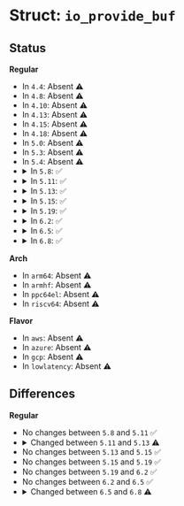 # Struct: <code>io_provide_buf</code>

## Status
<b>Regular</b>
<ul>
<li>
In <code>4.4</code>: Absent ⚠️
</li>
<li>
In <code>4.8</code>: Absent ⚠️
</li>
<li>
In <code>4.10</code>: Absent ⚠️
</li>
<li>
In <code>4.13</code>: Absent ⚠️
</li>
<li>
In <code>4.15</code>: Absent ⚠️
</li>
<li>
In <code>4.18</code>: Absent ⚠️
</li>
<li>
In <code>5.0</code>: Absent ⚠️
</li>
<li>
In <code>5.3</code>: Absent ⚠️
</li>
<li>
In <code>5.4</code>: Absent ⚠️
</li>
<li>
<details>
<summary>In <code>5.8</code>: ✅</summary>

```c
struct io_provide_buf {
    struct file *file;
    __u64 addr;
    __s32 len;
    __u32 bgid;
    __u16 nbufs;
    __u16 bid;
};
```
</details>
</li>
<li>
<details>
<summary>In <code>5.11</code>: ✅</summary>

```c
struct io_provide_buf {
    struct file *file;
    __u64 addr;
    __s32 len;
    __u32 bgid;
    __u16 nbufs;
    __u16 bid;
};
```
</details>
</li>
<li>
<details>
<summary>In <code>5.13</code>: ✅</summary>

```c
struct io_provide_buf {
    struct file *file;
    __u64 addr;
    __u32 len;
    __u32 bgid;
    __u16 nbufs;
    __u16 bid;
};
```
</details>
</li>
<li>
<details>
<summary>In <code>5.15</code>: ✅</summary>

```c
struct io_provide_buf {
    struct file *file;
    __u64 addr;
    __u32 len;
    __u32 bgid;
    __u16 nbufs;
    __u16 bid;
};
```
</details>
</li>
<li>
<details>
<summary>In <code>5.19</code>: ✅</summary>

```c
struct io_provide_buf {
    struct file *file;
    __u64 addr;
    __u32 len;
    __u32 bgid;
    __u16 nbufs;
    __u16 bid;
};
```
</details>
</li>
<li>
<details>
<summary>In <code>6.2</code>: ✅</summary>

```c
struct io_provide_buf {
    struct file *file;
    __u64 addr;
    __u32 len;
    __u32 bgid;
    __u16 nbufs;
    __u16 bid;
};
```
</details>
</li>
<li>
<details>
<summary>In <code>6.5</code>: ✅</summary>

```c
struct io_provide_buf {
    struct file *file;
    __u64 addr;
    __u32 len;
    __u32 bgid;
    __u16 nbufs;
    __u16 bid;
};
```
</details>
</li>
<li>
<details>
<summary>In <code>6.8</code>: ✅</summary>

```c
struct io_provide_buf {
    struct file *file;
    __u64 addr;
    __u32 len;
    __u32 bgid;
    __u32 nbufs;
    __u16 bid;
};
```
</details>
</li>
</ul>
<b>Arch</b>
<ul>
<li>
In <code>arm64</code>: Absent ⚠️
</li>
<li>
In <code>armhf</code>: Absent ⚠️
</li>
<li>
In <code>ppc64el</code>: Absent ⚠️
</li>
<li>
In <code>riscv64</code>: Absent ⚠️
</li>
</ul>
<b>Flavor</b>
<ul>
<li>
In <code>aws</code>: Absent ⚠️
</li>
<li>
In <code>azure</code>: Absent ⚠️
</li>
<li>
In <code>gcp</code>: Absent ⚠️
</li>
<li>
In <code>lowlatency</code>: Absent ⚠️
</li>
</ul>

## Differences
<b>Regular</b>
<ul>
<li>
No changes between <code>5.8</code> and <code>5.11</code> ✅
</li>
<li>
<details>
<summary>Changed between <code>5.11</code> and <code>5.13</code> ⚠️</summary>
<ul>
<li>
<b>Field type changed. </b>
<code>__s32 len</code> ➡️ <code>__u32 len</code>
</li>
</ul>
</details>
</li>
<li>
No changes between <code>5.13</code> and <code>5.15</code> ✅
</li>
<li>
No changes between <code>5.15</code> and <code>5.19</code> ✅
</li>
<li>
No changes between <code>5.19</code> and <code>6.2</code> ✅
</li>
<li>
No changes between <code>6.2</code> and <code>6.5</code> ✅
</li>
<li>
<details>
<summary>Changed between <code>6.5</code> and <code>6.8</code> ⚠️</summary>
<ul>
<li>
<b>Field type changed. </b>
<code>__u16 nbufs</code> ➡️ <code>__u32 nbufs</code>
</li>
</ul>
</details>
</li>
</ul>
